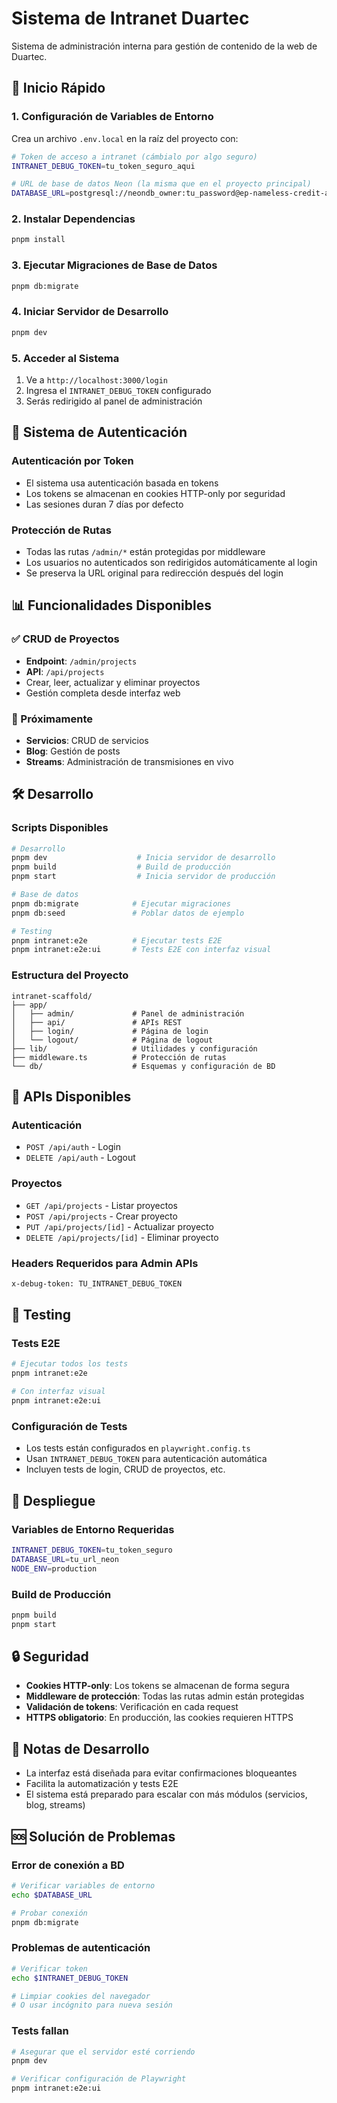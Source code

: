 # Sistema de Intranet Duartec

Sistema de administración interna para gestión de contenido de la web de Duartec.

## 🚀 Inicio Rápido

### 1. Configuración de Variables de Entorno

Crea un archivo `.env.local` en la raíz del proyecto con:

```bash
# Token de acceso a intranet (cámbialo por algo seguro)
INTRANET_DEBUG_TOKEN=tu_token_seguro_aqui

# URL de base de datos Neon (la misma que en el proyecto principal)
DATABASE_URL=postgresql://neondb_owner:tu_password@ep-nameless-credit-agmjdxpq-pooler.c-2.eu-central-1.aws.neon.tech/neondb?sslmode=require
```

### 2. Instalar Dependencias

```bash
pnpm install
```

### 3. Ejecutar Migraciones de Base de Datos

```bash
pnpm db:migrate
```

### 4. Iniciar Servidor de Desarrollo

```bash
pnpm dev
```

### 5. Acceder al Sistema

1. Ve a `http://localhost:3000/login`
2. Ingresa el `INTRANET_DEBUG_TOKEN` configurado
3. Serás redirigido al panel de administración

## 🔐 Sistema de Autenticación

### Autenticación por Token

- El sistema usa autenticación basada en tokens
- Los tokens se almacenan en cookies HTTP-only por seguridad
- Las sesiones duran 7 días por defecto

### Protección de Rutas

- Todas las rutas `/admin/*` están protegidas por middleware
- Los usuarios no autenticados son redirigidos automáticamente al login
- Se preserva la URL original para redirección después del login

## 📊 Funcionalidades Disponibles

### ✅ CRUD de Proyectos

- **Endpoint**: `/admin/projects`
- **API**: `/api/projects`
- Crear, leer, actualizar y eliminar proyectos
- Gestión completa desde interfaz web

### 🚧 Próximamente

- **Servicios**: CRUD de servicios
- **Blog**: Gestión de posts
- **Streams**: Administración de transmisiones en vivo

## 🛠️ Desarrollo

### Scripts Disponibles

```bash
# Desarrollo
pnpm dev                    # Inicia servidor de desarrollo
pnpm build                  # Build de producción
pnpm start                  # Inicia servidor de producción

# Base de datos
pnpm db:migrate            # Ejecutar migraciones
pnpm db:seed               # Poblar datos de ejemplo

# Testing
pnpm intranet:e2e          # Ejecutar tests E2E
pnpm intranet:e2e:ui       # Tests E2E con interfaz visual
```

### Estructura del Proyecto

```
intranet-scaffold/
├── app/
│   ├── admin/             # Panel de administración
│   ├── api/               # APIs REST
│   ├── login/             # Página de login
│   └── logout/            # Página de logout
├── lib/                   # Utilidades y configuración
├── middleware.ts          # Protección de rutas
└── db/                    # Esquemas y configuración de BD
```

## 🔌 APIs Disponibles

### Autenticación

- `POST /api/auth` - Login
- `DELETE /api/auth` - Logout

### Proyectos

- `GET /api/projects` - Listar proyectos
- `POST /api/projects` - Crear proyecto
- `PUT /api/projects/[id]` - Actualizar proyecto
- `DELETE /api/projects/[id]` - Eliminar proyecto

### Headers Requeridos para Admin APIs

```bash
x-debug-token: TU_INTRANET_DEBUG_TOKEN
```

## 🧪 Testing

### Tests E2E

```bash
# Ejecutar todos los tests
pnpm intranet:e2e

# Con interfaz visual
pnpm intranet:e2e:ui
```

### Configuración de Tests

- Los tests están configurados en `playwright.config.ts`
- Usan `INTRANET_DEBUG_TOKEN` para autenticación automática
- Incluyen tests de login, CRUD de proyectos, etc.

## 🚀 Despliegue

### Variables de Entorno Requeridas

```bash
INTRANET_DEBUG_TOKEN=tu_token_seguro
DATABASE_URL=tu_url_neon
NODE_ENV=production
```

### Build de Producción

```bash
pnpm build
pnpm start
```

## 🔒 Seguridad

- **Cookies HTTP-only**: Los tokens se almacenan de forma segura
- **Middleware de protección**: Todas las rutas admin están protegidas
- **Validación de tokens**: Verificación en cada request
- **HTTPS obligatorio**: En producción, las cookies requieren HTTPS

## 📝 Notas de Desarrollo

- La interfaz está diseñada para evitar confirmaciones bloqueantes
- Facilita la automatización y tests E2E
- El sistema está preparado para escalar con más módulos (servicios, blog, streams)

## 🆘 Solución de Problemas

### Error de conexión a BD

```bash
# Verificar variables de entorno
echo $DATABASE_URL

# Probar conexión
pnpm db:migrate
```

### Problemas de autenticación

```bash
# Verificar token
echo $INTRANET_DEBUG_TOKEN

# Limpiar cookies del navegador
# O usar incógnito para nueva sesión
```

### Tests fallan

```bash
# Asegurar que el servidor esté corriendo
pnpm dev

# Verificar configuración de Playwright
pnpm intranet:e2e:ui
```
